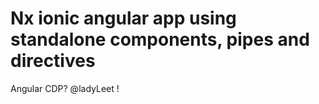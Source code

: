 # Nx ionic angular app using standalone components, pipes and directives

Angular CDP? @ladyLeet !

